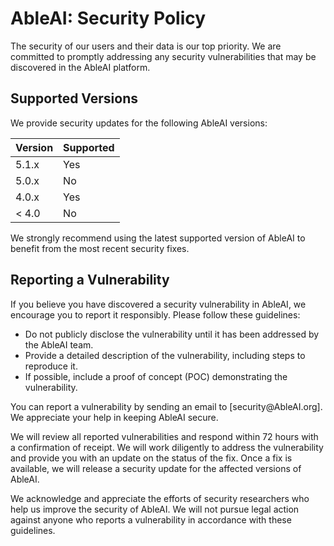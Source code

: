 <!DOCTYPE html>
<html lang="en">

<body>
  <h1>AbleAI: Security Policy</h1>

  <p>The security of our users and their data is our top priority. We are committed to promptly addressing any security vulnerabilities that may be discovered in the AbleAI platform.</p>

  <h2>Supported Versions</h2>

  <p>We provide security updates for the following AbleAI versions:</p>

  <table>
    <thead>
      <tr>
        <th>Version</th>
        <th>Supported</th>
      </tr>
    </thead>
    <tbody>
      <tr>
        <td>5.1.x</td>
        <td><i class="fas fa-check-circle"></i> Yes</td>
      </tr>
      <tr>
        <td>5.0.x</td>
        <td><i class="fas fa-times-circle"></i> No</td>
      </tr>
      <tr>
        <td>4.0.x</td>
        <td><i class="fas fa-check-circle"></i> Yes</td>
      </tr>
      <tr>
        <td>&lt; 4.0</td>
        <td><i class="fas fa-times-circle"></i> No</td>
      </tr>
    </tbody>
  </table>

  <p>We strongly recommend using the latest supported version of AbleAI to benefit from the most recent security fixes.</p>

  <h2>Reporting a Vulnerability</h2>

  <p>If you believe you have discovered a security vulnerability in AbleAI, we encourage you to report it responsibly. Please follow these guidelines:</p>

  <ul>
    <li>Do not publicly disclose the vulnerability until it has been addressed by the AbleAI team.</li>
    <li>Provide a detailed description of the vulnerability, including steps to reproduce it.</li>
    <li>If possible, include a proof of concept (POC) demonstrating the vulnerability.</li>
  </ul>

  <p>You can report a vulnerability by sending an email to [security@AbleAI.org]. We appreciate your help in keeping AbleAI secure.</p>

  <p>We will review all reported vulnerabilities and respond within 72 hours with a confirmation of receipt. We will work diligently to address the vulnerability and provide you with an update on the status of the fix. Once a fix is available, we will release a security update for the affected versions of AbleAI.</p>

  <p>We acknowledge and appreciate the efforts of security researchers who help us improve the security of AbleAI. We will not pursue legal action against anyone who reports a vulnerability in accordance with these guidelines.</p>
</body>
</html>
